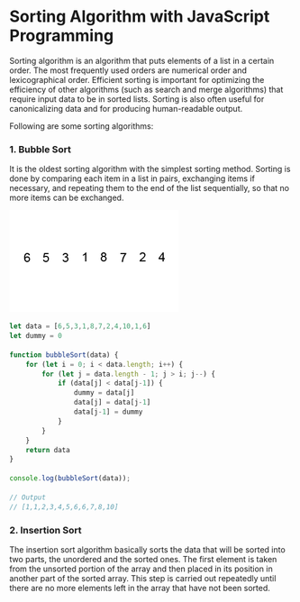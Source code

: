 # Sorting Algorithm with JavaScript Programming
Sorting algorithm is an algorithm that puts elements of a list in a certain order. The most frequently used orders are numerical order and lexicographical order. Efficient sorting is important for optimizing the efficiency of other algorithms (such as search and merge algorithms) that require input data to be in sorted lists. Sorting is also often useful for canonicalizing data and for producing human-readable output. 

Following are some sorting algorithms:
### 1. Bubble Sort
It is the oldest sorting algorithm with the simplest sorting method. Sorting is done by comparing each item in a list in pairs, exchanging items if necessary, and repeating them to the end of the list sequentially, so that no more items can be exchanged.

![GitHub Logo](https://github.com/abdanzamzam/Sorting-Algorithm-with-JavaScript-Programming/blob/main/bubbleSort.gif)
```js
let data = [6,5,3,1,8,7,2,4,10,1,6]
let dummy = 0

function bubbleSort(data) {
    for (let i = 0; i < data.length; i++) {
        for (let j = data.length - 1; j > i; j--) {
            if (data[j] < data[j-1]) {
                dummy = data[j]
                data[j] = data[j-1]
                data[j-1] = dummy
            }
        }
    }
    return data
}

console.log(bubbleSort(data));

// Output
// [1,1,2,3,4,5,6,6,7,8,10]
```
### 2. Insertion Sort
The insertion sort algorithm basically sorts the data that will be sorted into two parts, the unordered and the sorted ones. The first element is taken from the unsorted portion of the array and then placed in its position in another part of the sorted array. This step is carried out repeatedly until there are no more elements left in the array that have not been sorted.
